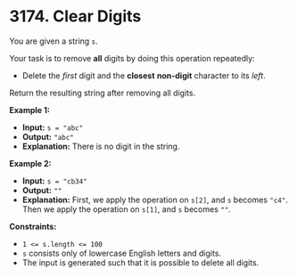 # 3174. Clear Digits

You are given a string `s`.

Your task is to remove **all** digits by doing this operation repeatedly:

*   Delete the _first_ digit and the **closest** **non-digit** character to its _left_.

Return the resulting string after removing all digits.

**Example 1:**

* **Input:** `s = "abc"`
* **Output:** `"abc"`
* **Explanation:** There is no digit in the string.

**Example 2:**

* **Input:** `s = "cb34"`
* **Output:** `""`
* **Explanation:** First, we apply the operation on `s[2]`, and `s` becomes `"c4"`. Then we apply the operation on `s[1]`, and `s` becomes `""`.

**Constraints:**

*   `1 <= s.length <= 100`
*   `s` consists only of lowercase English letters and digits.
*   The input is generated such that it is possible to delete all digits.
